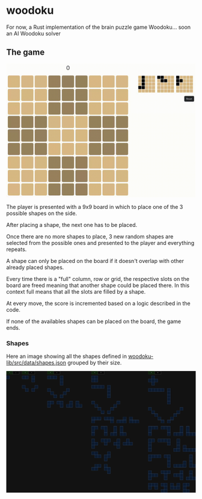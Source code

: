 # woodoku
For now, a Rust implementation of the brain puzzle game Woodoku... soon an AI Woodoku solver

## The game

![Alt text](images/game.gif?raw=true "The ")

The player is presented with a 9x9 board in which to place one of the 3 possible shapes on the side.

After placing a shape, the next one has to be placed.

Once there are no more shapes to place, 3 new random shapes are selected from the possible ones and presented
to the player and everything repeats.

A shape can only be placed on the board if it doesn't overlap with other already placed shapes.

Every time there is a "full" column, row or grid, the respective slots on the board are freed meaning that another shape could be placed there.
In this context full means that all the slots are filled by a shape.

At every move, the score is incremented based on a logic described in the code.

If none of the availables shapes can be placed on the board, the game ends.

### Shapes

Here an image showing all the shapes defined in [woodoku-lib/src/data/shapes.json](woodoku-lib/src/data/shapes.json) grouped by their size.

![Alt text](images/shapes.png?raw=true "Shapes")